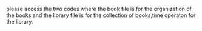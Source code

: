 please access the two codes where the book file is for the organization of the books and the library file is for the collection of books,time operaton for the library.
